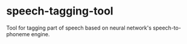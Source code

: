 # speech-tagging-tool
Tool for tagging part of speech based on neural network's speech-to-phoneme engine.
